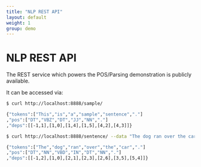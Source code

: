 ```yaml
---
title: "NLP REST API"
layout: default
weight: 1
group: demo
---
```


NLP REST API
====================

The REST service which powers the POS/Parsing demonstration is publicly
available.

It can be accessed via:

```sh
$ curl http://localhost:8888/sample/

{"tokens":["This","is","a","sample","sentence","."]
,"pos":["DT","VBZ","DT","JJ","NN","."]
,"deps":[[-1,1],[1,0],[1,4],[1,5],[4,2],[4,3]]}

$ curl http://localhost:8888/sentence/ --data "The dog ran over the car."

{"tokens":["The","dog","ran","over","the","car","."]
,"pos":["DT","NN","VBD","IN","DT","NN","."]
,"deps":[[-1,2],[1,0],[2,1],[2,3],[2,6],[3,5],[5,4]]}
```


